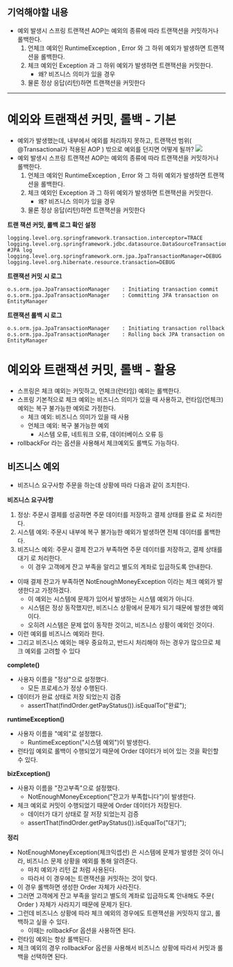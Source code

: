 ## 기억해야할 내용
- 예외 발생시 스프링 트랜잭션 AOP는 예외의 종류에 따라 트랜잭션을 커밋하거나 롤백한다.
    1. 언체크 예외인 RuntimeException , Error 와 그 하위 예외가 발생하면 트랜잭션을 롤백한다.
    2. 체크 예외인 Exception 과 그 하위 예외가 발생하면 트랜잭션을 커밋한다.
        - 왜? 비즈니스 의미가 있을 경우
    3. 물론 정상 응답(리턴)하면 트랜잭션을 커밋한다

---

# 예외와 트랜잭션 커밋, 롤백 - 기본
- 예외가 발생했는데, 내부에서 예외를 처리하지 못하고, 트랜잭션 범위( @Transactional가 적용된 AOP ) 밖으로 예외를 던지면 어떻게 될까?
![](https://i.imgur.com/K0s8p5e.png)
- 예외 발생시 스프링 트랜잭션 AOP는 예외의 종류에 따라 트랜잭션을 커밋하거나 롤백한다.
    1. 언체크 예외인 RuntimeException , Error 와 그 하위 예외가 발생하면 트랜잭션을 롤백한다.
    2. 체크 예외인 Exception 과 그 하위 예외가 발생하면 트랜잭션을 커밋한다.
        - 왜? 비즈니스 의미가 있을 경우
    3. 물론 정상 응답(리턴)하면 트랜잭션을 커밋한다

**트랜 잭션 커밋, 롤백 로그 확인 설정**
```
logging.level.org.springframework.transaction.interceptor=TRACE
logging.level.org.springframework.jdbc.datasource.DataSourceTransactionManager=DEBUG
#JPA log
logging.level.org.springframework.orm.jpa.JpaTransactionManager=DEBUG
logging.level.org.hibernate.resource.transaction=DEBUG
```
**트랜잭션 커밋 시 로그**
```
o.s.orm.jpa.JpaTransactionManager    : Initiating transaction commit
o.s.orm.jpa.JpaTransactionManager    : Committing JPA transaction on EntityManager
``` 
**트랜잭션 롤백 시 로그**
```
o.s.orm.jpa.JpaTransactionManager    : Initiating transaction rollback
o.s.orm.jpa.JpaTransactionManager    : Rolling back JPA transaction on EntityManager
```
# 예외와 트랜잭션 커밋, 롤백 - 활용
- 스프링은 체크 예외는 커밋하고, 언체크(런타임) 예외는 롤백한다.
- 스프링 기본적으로 체크 예외는 비즈니스 의미가 있을 때 사용하고, 런타임(언체크) 예외는 복구 불가능한 예외로 가정한다.
    - 체크 예외: 비즈니스 의미가 있을 때 사용
    - 언체크 예외: 복구 불가능한 예외 
        - 시스템 오류, 네트워크 오류, 데이터베이스 오류 등
- rollbackFor 라는 옵션을 사용해서 체크예외도 롤백도 가능하다.

## 비즈니스 예외
- 비즈니스 요구사항 주문을 하는데 상황에 따라 다음과 같이 조치한다.

**비즈니스 요구사항**
1. 정상: 주문시 결제를 성공하면 주문 데이터를 저장하고 결제 상태를 완료 로 처리한다.
2. 시스템 예외: 주문시 내부에 복구 불가능한 예외가 발생하면 전체 데이터를 롤백한다.
3. 비즈니스 예외: 주문시 결제 잔고가 부족하면 주문 데이터를 저장하고, 결제 상태를 대기 로 처리한다.
    - 이 경우 고객에게 잔고 부족을 알리고 별도의 계좌로 입금하도록 안내한다. 
    
- 이때 결제 잔고가 부족하면 NotEnoughMoneyException 이라는 체크 예외가 발생한다고 가정하겠다.
    - 이 예외는 시스템에 문제가 있어서 발생하는 시스템 예외가 아니다.
    - 시스템은 정상 동작했지만, 비즈니스 상황에서 문제가 되기 때문에 발생한 예외이다.
    - 오히려 시스템은 문제 없이 동작한 것이고, 비즈니스 상황이 예외인 것이다.
- 이런 예외를 비즈니스 예외라 한다. 
- 그리고 비즈니스 예외는 매우 중요하고, 반드시 처리해야 하는 경우가 많으므로 체크 예외를 고려할 수 있다

**complete()**
- 사용자 이름을 "정상"으로 설정했다. 
    - 모든 프로세스가 정상 수행된다.      
- 데이터가 완료 상태로 저장 되었는지 검증
    - assertThat(findOrder.getPayStatus()).isEqualTo("완료");

**runtimeException()**
- 사용자 이름을 "예외"로 설정했다.
    - RuntimeException("시스템 예외")이 발생한다.
- 런타임 예외로 롤백이 수행되었기 때문에 Order 데이터가 비어 있는 것을 확인할 수 있다.

**bizException()**
- 사용자 이름을 "잔고부족"으로 설정했다. 
    - NotEnoughMoneyException("잔고가 부족합니다")이 발생한다.
- 체크 예외로 커밋이 수행되었기 때문에 Order 데이터가 저장된다. 
    - 데이터가 대기 상태로 잘 저장 되었는지 검증
    - assertThat(findOrder.getPayStatus()).isEqualTo("대기");

**정리**
- NotEnoughMoneyException(체크익셉션) 은 시스템에 문제가 발생한 것이 아니라, 비즈니스 문제 상황을 예외를 통해 알려준다.
    - 마치 예외가 리턴 값 처럼 사용된다. 
    - 따라서 이 경우에는 트랜잭션을 커밋하는 것이 맞다. 
- 이 경우 롤백하면 생성한 Order 자체가 사라진다. 
- 그러면 고객에게 잔고 부족을 알리고 별도의 계좌로 입금하도록 안내해도 주문( Order ) 자체가 사라지기 때문에 문제가 된다.
- 그런데 비즈니스 상황에 따라 체크 예외의 경우에도 트랜잭션을 커밋하지 않고, 롤백하고 싶을 수 있다. 
    - 이때는 rollbackFor 옵션을 사용하면 된다.
- 런타임 예외는 항상 롤백된다. 
- 체크 예외의 경우 rollbackFor 옵션을 사용해서 비즈니스 상황에 따라서 커밋과 롤백을 선택하면 된다.